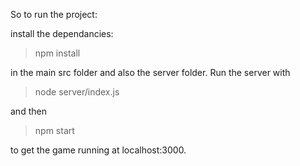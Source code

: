 So to run the project:

install the dependancies:

> npm install

in the main src folder and also the server folder. Run the server with 

> node server/index.js

and then 

> npm start

to get the game running at localhost:3000. 

